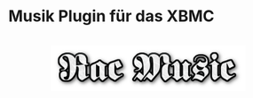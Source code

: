 # Musik Plugin für das XBMC
<br>
<div align="center">
<img src="https://raw.githubusercontent.com/CAR0L1N/plugin.audio.rac/main/docs/images/logo.png" width=350></div></img>
</div>
